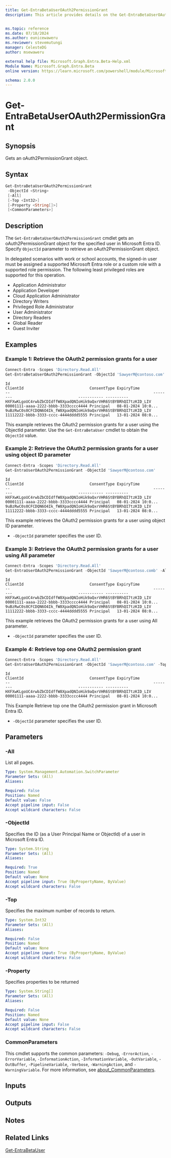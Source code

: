 ```yaml
---
title: Get-EntraBetaUserOAuth2PermissionGrant
description: This article provides details on the Get-EntraBetaUserOAuth2PermissionGrant command.


ms.topic: reference
ms.date: 07/18/2024
ms.author: eunicewaweru
ms.reviewer: stevemutungi
manager: CelesteDG
author: msewaweru

external help file: Microsoft.Graph.Entra.Beta-Help.xml
Module Name: Microsoft.Graph.Entra.Beta
online version: https://learn.microsoft.com/powershell/module/Microsoft.Graph.Entra.Beta/Get-EntraBetaUserOAuth2PermissionGrant

schema: 2.0.0
---
```


# Get-EntraBetaUserOAuth2PermissionGrant

## Synopsis

Gets an oAuth2PermissionGrant object.

## Syntax

```powershell
Get-EntraBetaUserOAuth2PermissionGrant
 -ObjectId <String>
 [-All]
 [-Top <Int32>]
 [-Property <String[]>]
 [<CommonParameters>]
```

## Description

The `Get-EntraBetaUserOAuth2PermissionGrant` cmdlet gets an oAuth2PermissionGrant object for the specified user in Microsoft Entra ID. Specify `ObjectId` parameter to retrieve an oAuth2PermissionGrant object.

In delegated scenarios with work or school accounts, the signed-in user must be assigned a supported Microsoft Entra role or a custom role with a supported role permission. The following least privileged roles are supported for this operation.

- Application Administrator
- Application Developer
- Cloud Application Administrator
- Directory Writers
- Privileged Role Administrator
- User Administrator
- Directory Readers
- Global Reader
- Guest Inviter

## Examples

### Example 1: Retrieve the OAuth2 permission grants for a user

```powershell
Connect-Entra -Scopes 'Directory.Read.All'
Get-EntraBetaUserOAuth2PermissionGrant -ObjectId 'SawyerM@contoso.com'
```

```Output
Id                                                               ClientId                             ConsentType ExpiryTime
--                                                               --------                             ----------- ----------
HXFXwKLgoUC4rwbZbCDIdffW8XpadQNIoHik9aQxrVHR6StBYBRhQI7tzKID_LIV 00001111-aaaa-2222-bbbb-3333cccc4444 Principal   08-01-2024 10:0...
9uBzRwC0s0CFCDQN6O4Ik_fW8XpadQNIoHik9aQxrVHR6StBYBRhQI7tzKID_LIV 11112222-bbbb-3333-cccc-4444dddd5555 Principal   13-01-2024 08:0...
```

This example retrieves the OAuth2 permission grants for a user using the ObjectId parameter. Use the `Get-EntraBetaUser` cmdlet to obtain the `ObjectId` value.

### Example 2: Retrieve the OAuth2 permission grants for a user using object ID parameter

```powershell
Connect-Entra -Scopes 'Directory.Read.All'
Get-EntraUserOAuth2PermissionGrant -ObjectId 'SawyerM@contoso.com'
```

```Output
Id                                                               ClientId                             ConsentType ExpiryTime
--                                                               --------                             ----------- ----------
HXFXwKLgoUC4rwbZbCDIdffW8XpadQNIoHik9aQxrVHR6StBYBRhQI7tzKID_LIV 00001111-aaaa-2222-bbbb-3333cccc4444 Principal   08-01-2024 10:0...
9uBzRwC0s0CFCDQN6O4Ik_fW8XpadQNIoHik9aQxrVHR6StBYBRhQI7tzKID_LIV 11112222-bbbb-3333-cccc-4444dddd5555 Principal   13-01-2024 08:0...
```

This example retrieves the OAuth2 permission grants for a user using object ID parameter.

- `-ObjectId` parameter specifies the user ID.

### Example 3: Retrieve the OAuth2 permission grants for a user using All parameter

```powershell
Connect-Entra -Scopes 'Directory.Read.All'
Get-EntraUserOAuth2PermissionGrant -ObjectId 'SawyerM@contoso.comb' -All
```

```Output
Id                                                               ClientId                             ConsentType ExpiryTime
--                                                               --------                             ----------- ----------
HXFXwKLgoUC4rwbZbCDIdffW8XpadQNIoHik9aQxrVHR6StBYBRhQI7tzKID_LIV 00001111-aaaa-2222-bbbb-3333cccc4444 Principal   08-01-2024 10:0...
9uBzRwC0s0CFCDQN6O4Ik_fW8XpadQNIoHik9aQxrVHR6StBYBRhQI7tzKID_LIV 11112222-bbbb-3333-cccc-4444dddd5555 Principal   13-01-2024 08:0...
```

This example retrieves the OAuth2 permission grants for a user using All parameter.

- `-ObjectId` parameter specifies the user ID.

### Example 4: Retrieve top one OAuth2 permission grant

```powershell
Connect-Entra -Scopes 'Directory.Read.All'
Get-EntraUserOAuth2PermissionGrant -ObjectId 'SawyerM@contoso.com' -Top 1
```

```Output
Id                                                               ClientId                             ConsentType ExpiryTime
--                                                               --------                             ----------- ----------
HXFXwKLgoUC4rwbZbCDIdffW8XpadQNIoHik9aQxrVHR6StBYBRhQI7tzKID_LIV 00001111-aaaa-2222-bbbb-3333cccc4444 Principal   08-01-2024 10:0...
```

This Example Retrieve top one the OAuth2 permission grant in Microsoft Entra ID.

- `-ObjectId` parameter specifies the user ID.

## Parameters

### -All

List all pages.

```yaml
Type: System.Management.Automation.SwitchParameter
Parameter Sets: (All)
Aliases:

Required: False
Position: Named
Default value: False
Accept pipeline input: False
Accept wildcard characters: False
```

### -ObjectId

Specifies the ID (as a User Principal Name or ObjectId) of a user in Microsoft Entra ID.

```yaml
Type: System.String
Parameter Sets: (All)
Aliases:

Required: True
Position: Named
Default value: None
Accept pipeline input: True (ByPropertyName, ByValue)
Accept wildcard characters: False
```

### -Top

Specifies the maximum number of records to return.

```yaml
Type: System.Int32
Parameter Sets: (All)
Aliases:

Required: False
Position: Named
Default value: None
Accept pipeline input: True (ByPropertyName, ByValue)
Accept wildcard characters: False
```

### -Property

Specifies properties to be returned

```yaml
Type: System.String[]
Parameter Sets: (All)
Aliases:

Required: False
Position: Named
Default value: None
Accept pipeline input: False
Accept wildcard characters: False
```

### CommonParameters

This cmdlet supports the common parameters: `-Debug`, `-ErrorAction`, `-ErrorVariable`, `-InformationAction`, `-InformationVariable`, `-OutVariable`, `-OutBuffer`, `-PipelineVariable`, `-Verbose`, `-WarningAction`, and `-WarningVariable`. For more information, see [about_CommonParameters](https://go.microsoft.com/fwlink/?LinkID=113216).

## Inputs

## Outputs

## Notes

## Related Links

[Get-EntraBetaUser](Get-EntraBetaUser.md)
